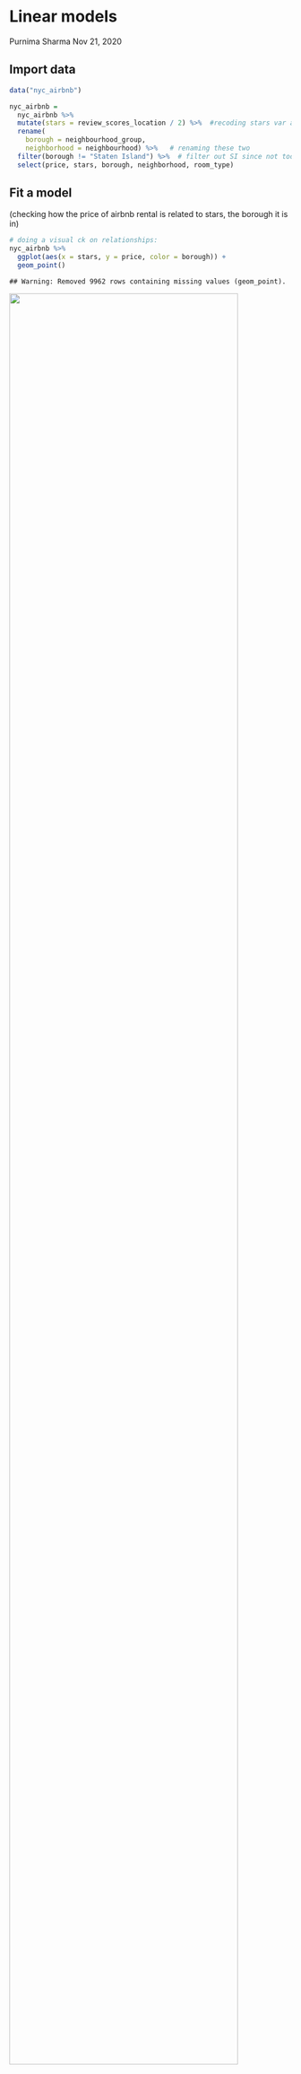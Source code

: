 Linear models
================
Purnima Sharma
Nov 21, 2020

## Import data

``` r
data("nyc_airbnb")

nyc_airbnb = 
  nyc_airbnb %>% 
  mutate(stars = review_scores_location / 2) %>%  #recoding stars var as review scores
  rename(
    borough = neighbourhood_group,
    neighborhood = neighbourhood) %>%   # renaming these two
  filter(borough != "Staten Island") %>%  # filter out SI since not too many obs
  select(price, stars, borough, neighborhood, room_type)
```

## Fit a model

(checking how the price of airbnb rental is related to stars, the
borough it is in)

``` r
# doing a visual ck on relationships:
nyc_airbnb %>% 
  ggplot(aes(x = stars, y = price, color = borough)) +
  geom_point()
```

    ## Warning: Removed 9962 rows containing missing values (geom_point).

<img src="linear_models_files/figure-gfm/unnamed-chunk-2-1.png" width="90%" />

## Let’s fit the model we care about

Want to fit a line that runs through “stars”, and maybe different for
each borough(categorical predictor).

``` r
fit = lm(price ~ stars + borough, data = nyc_airbnb)
```

Let’s look at the results (these ways not much used).

Let’s look at the results better…more organized

``` r
broom::glance(fit)  # gives all useful one-number summaries, as a tibble
```

    ## # A tibble: 1 x 12
    ##   r.squared adj.r.squared sigma statistic   p.value    df  logLik    AIC    BIC
    ##       <dbl>         <dbl> <dbl>     <dbl>     <dbl> <dbl>   <dbl>  <dbl>  <dbl>
    ## 1    0.0342        0.0341  182.      271. 6.73e-229     4 -2.02e5 4.04e5 4.04e5
    ## # ... with 3 more variables: deviance <dbl>, df.residual <int>, nobs <int>

``` r
broom::tidy(fit) %>%  #output a tibble, with all coefficients(description in google doc)
  select(-std.error, -statistic) %>%  #don't need these
  mutate(
    term = str_replace(term, "borough", "Borough: ")  #anywhere there is "borough" word,replace with"Borough: "[capital B with a colon and a space], in the var "term".
  ) %>% 
  knitr::kable(digits = 3)    #put it in a nice table, round to 3 decimal places.
```

| term               | estimate | p.value |
| :----------------- | -------: | ------: |
| (Intercept)        | \-70.414 |   0.000 |
| stars              |   31.990 |   0.000 |
| Borough: Brooklyn  |   40.500 |   0.000 |
| Borough: Manhattan |   90.254 |   0.000 |
| Borough: Queens    |   13.206 |   0.145 |

## Be in control of factors

(looking at dataset, “borough” var is a character var, and very often it
gets converted to a factor var, i.e. it gets ordered in alphabetical
order. That’s why bronx, 1st in order, got to be reference borough by
default\!) So, to change reference group (let’s say picking one with
highest frequency)…

``` r
nyc_airbnb =                 #overriding dataset
  nyc_airbnb %>% 
  mutate(
    borough = fct_infreq(borough), #mutate borough to factor in order of frequency(most obs).
    room_type = fct_infreq(room_type)  #do same with room_type
  )
```

Look at plot again (with vars as factors vs characters, and ordered per
choice)

``` r
nyc_airbnb %>% 
  ggplot(aes(x = stars, y = price, color = borough)) +
  geom_point()
```

    ## Warning: Removed 9962 rows containing missing values (geom_point).

<img src="linear_models_files/figure-gfm/unnamed-chunk-7-1.png" width="90%" />

``` r
# now ordered in terms of obs, Manhattan has most obs, followed by Brooklyn, etc.
```

Look at that linear model again

``` r
fit = lm(price ~ stars + borough, data = nyc_airbnb) 

broom::tidy(fit)  #similar result as in line 59, reference category changed though to manhattan (one with most obs)
```

    ## # A tibble: 5 x 5
    ##   term            estimate std.error statistic   p.value
    ##   <chr>              <dbl>     <dbl>     <dbl>     <dbl>
    ## 1 (Intercept)         19.8     12.2       1.63 1.04e-  1
    ## 2 stars               32.0      2.53     12.7  1.27e- 36
    ## 3 boroughBrooklyn    -49.8      2.23    -22.3  6.32e-109
    ## 4 boroughQueens      -77.0      3.73    -20.7  2.58e- 94
    ## 5 boroughBronx       -90.3      8.57    -10.5  6.64e- 26

## Diagnostics

``` r
#residuals(fit)   :gives a long list of all residuals! takes too much space, 
#instead, modelr package adds a column of residuals to the table of dataset.

modelr::add_residuals(nyc_airbnb, fit) %>%   #input source of data, model used.
  ggplot(aes(x = borough, y = resid)) + #plot residuals vs borough
  geom_violin() +
#gives distribution of residuals in each borough. Except Bronx, all have high resids
  ylim(-500, 1500)   #limiting y-values ro eliminate extreme residuals.
```

    ## Warning: Removed 9993 rows containing non-finite values (stat_ydensity).

<img src="linear_models_files/figure-gfm/unnamed-chunk-9-1.png" width="90%" />
OR (same as above, + plot residuals against “stars (predictors)”)

``` r
nyc_airbnb %>% 
modelr::add_residuals(fit) %>%   
  ggplot(aes(x = borough, y = resid)) + 
  geom_violin() +
  ylim(-500, 1500) 
```

    ## Warning: Removed 9993 rows containing non-finite values (stat_ydensity).

<img src="linear_models_files/figure-gfm/unnamed-chunk-10-1.png" width="90%" />

``` r
nyc_airbnb %>% 
  modelr::add_residuals(fit) %>% 
# filter(resid > 5000) %>%      # could do this to check at high-value outlier resids
  ggplot(aes(x = stars, y = resid)) +
  geom_point() +
  facet_wrap(. ~borough)   #facet plots by borough
```

    ## Warning: Removed 9962 rows containing missing values (geom_point).

<img src="linear_models_files/figure-gfm/unnamed-chunk-10-2.png" width="90%" />

## Hypothesis tests

This odes t-test by default

``` r
fit %>% 
  broom::tidy()  # r does hypothesis test in the background, giving stats & p-values
```

    ## # A tibble: 5 x 5
    ##   term            estimate std.error statistic   p.value
    ##   <chr>              <dbl>     <dbl>     <dbl>     <dbl>
    ## 1 (Intercept)         19.8     12.2       1.63 1.04e-  1
    ## 2 stars               32.0      2.53     12.7  1.27e- 36
    ## 3 boroughBrooklyn    -49.8      2.23    -22.3  6.32e-109
    ## 4 boroughQueens      -77.0      3.73    -20.7  2.58e- 94
    ## 5 boroughBronx       -90.3      8.57    -10.5  6.64e- 26

What about the significance of `borough` (all 3 boroughs coefficients at
the same time), F-test(ANOVA) is done (good for multiple comparisons, as
compared to doing many t-tests)

``` r
fit_null = lm(price ~ stars, data = nyc_airbnb) #fit null model of price against stars.
#Null hypothesis: Borough is unassociated with price.

fit_alt = lm(price ~ stars + borough, data = nyc_airbnb)  # alternative model

anova(fit_null, fit_alt) %>%  #use anova to compare models
  broom::tidy()        # tidy the output 
```

    ## # A tibble: 2 x 6
    ##   res.df         rss    df     sumsq statistic    p.value
    ##    <dbl>       <dbl> <dbl>     <dbl>     <dbl>      <dbl>
    ## 1  30528 1030861841.    NA       NA        NA  NA        
    ## 2  30525 1005601724.     3 25260117.      256.  7.84e-164
